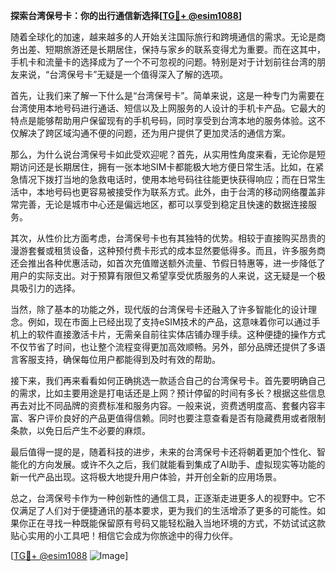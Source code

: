 **探索台湾保号卡：你的出行通信新选择[[TG💪+ @esim1088](https://t.me/s/esim1088)]**

随着全球化的加速，越来越多的人开始关注国际旅行和跨境通信的需求。无论是商务出差、短期旅游还是长期居住，保持与家乡的联系变得尤为重要。而在这其中，手机卡和流量卡的选择成为了一个不可忽视的问题。特别是对于计划前往台湾的朋友来说，“台湾保号卡”无疑是一个值得深入了解的选项。

首先，让我们来了解一下什么是“台湾保号卡”。简单来说，这是一种专门为需要在台湾使用本地号码进行通话、短信以及上网服务的人设计的手机卡产品。它最大的特点是能够帮助用户保留现有的手机号码，同时享受到台湾本地的服务体验。这不仅解决了跨区域沟通不便的问题，还为用户提供了更加灵活的通信方案。

那么，为什么说台湾保号卡如此受欢迎呢？首先，从实用性角度来看，无论你是短期访问还是长期居住，拥有一张本地SIM卡都能极大地方便日常生活。比如，在紧急情况下拨打当地的急救电话时，使用本地号码往往能更快获得响应；而在日常生活中，本地号码也更容易被接受作为联系方式。此外，由于台湾的移动网络覆盖非常完善，无论是城市中心还是偏远地区，都可以享受到稳定且快速的数据连接服务。

其次，从性价比方面考虑，台湾保号卡也有其独特的优势。相较于直接购买昂贵的漫游套餐或租赁设备，这种预付费卡形式的成本显然要低得多。而且，许多服务商还会推出各种优惠活动，如首次充值赠送额外流量、节假日特惠等，进一步降低了用户的实际支出。对于预算有限但又希望享受优质服务的人来说，这无疑是一个极具吸引力的选择。

当然，除了基本的功能之外，现代版的台湾保号卡还融入了许多智能化的设计理念。例如，现在市面上已经出现了支持eSIM技术的产品，这意味着你可以通过手机上的软件直接激活卡片，无需亲自前往实体店铺办理手续。这种便捷的操作方式不仅节省了时间，也让整个流程变得更加高效顺畅。另外，部分品牌还提供了多语言客服支持，确保每位用户都能得到及时有效的帮助。

接下来，我们再来看看如何正确挑选一款适合自己的台湾保号卡。首先要明确自己的需求，比如主要用途是打电话还是上网？预计停留的时间有多长？根据这些信息再去对比不同品牌的资费标准和服务内容。一般来说，资费透明度高、套餐内容丰富、客户评价良好的产品更值得信赖。同时也要注意查看是否有隐藏费用或者限制条款，以免日后产生不必要的麻烦。

最后值得一提的是，随着科技的进步，未来的台湾保号卡还将朝着更加个性化、智能化的方向发展。或许不久之后，我们就能看到集成了AI助手、虚拟现实等功能的新一代产品出现。这将极大地提升用户体验，并开创全新的应用场景。

总之，台湾保号卡作为一种创新性的通信工具，正逐渐走进更多人的视野中。它不仅满足了人们对于便捷通讯的基本要求，更为我们的生活增添了更多的可能性。如果你正在寻找一种既能保留原有号码又能轻松融入当地环境的方式，不妨试试这款贴心实用的小工具吧！相信它会成为你旅途中的得力伙伴。

[[TG💪+ @esim1088](https://t.me/s/esim1088) ![Image](https://i.postimg.cc/4NQfJmqS/Snipaste-2025-05-13-00-14-12.png)]
